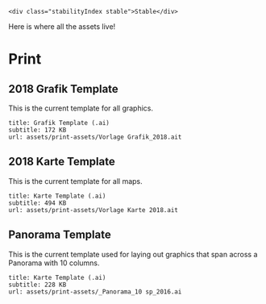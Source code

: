 ```html|span-1,no-source,plain
<div class="stabilityIndex stable">Stable</div>
```

Here is where all the assets live!

# Print
## 2018 Grafik Template
This is the current template for all graphics.
```download
title: Grafik Template (.ai)
subtitle: 172 KB
url: assets/print-assets/Vorlage Grafik_2018.ait
```

## 2018 Karte Template
This is the current template for all maps.
```download
title: Karte Template (.ai)
subtitle: 494 KB
url: assets/print-assets/Vorlage Karte 2018.ait
```

## Panorama Template
This is the current template used for laying out graphics that span across a Panorama with 10 columns. 
```download
title: Karte Template (.ai)
subtitle: 228 KB
url: assets/print-assets/_Panorama_10 sp_2016.ai
```
